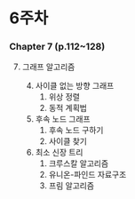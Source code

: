 # 6주차 
### Chapter 7 (p.112\~128) 

7. 그래프 알고리즘

    4. 사이클 없는 방향 그래프
        1. 위상 정렬
        2. 동적 계획법
    5. 후속 노드 그래프
        1. 후속 노드 구하기
        2. 사이클 찾기
    6. 최소 신장 트리
        1. 크루스칼 알고리즘
        2. 유니온-파인드 자료구조
        3. 프림 알고리즘
